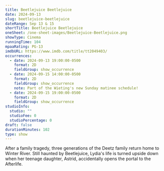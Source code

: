 ```yaml
---
title: Beetlejuice Beetlejuice
date: 2024-09-13
slug: beetlejuice-beetlejuice
dateRange: Sep 13 & 15
shortTitle: Beetlejuice Beetlejuice
oneSheet: /one-sheet-images/Beetlejuice-Beetlejuice.png
showType: Cinema
runningTime: 104
mpaaRating: PG-13
imdbURL: https://www.imdb.com/title/tt2049403/
occurrences:
  - date: 2024-09-13 19:00:00-0500
    format: 2D
    fieldGroup: show_occurrence
  - date: 2024-09-15 14:00:00-0500
    format: 2D
    fieldGroup: show_occurrence
    note: Part of the Wieting's new Sunday matinee schedule!
  - date: 2024-09-15 19:00:00-0500
    format: 2D
    fieldGroup: show_occurrence
studioInfo:
  studio: ""
  studioFee: 0
  studioPercentage: 0
draft: false
durationMinutes: 102
type: show
---
```

After a family tragedy, three generations of the Deetz family return home to Winter River. Still haunted by Beetlejuice, Lydia's life is turned upside down when her teenage daughter, Astrid, accidentally opens the portal to the Afterlife.